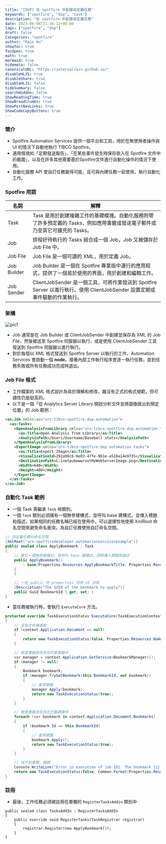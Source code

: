 ```yaml
---
title: "[DXP] 在 spotfire 中創建自定義任務"
keywords: ["spotfire", "dxp", "task"]
description: "在 spotfire 中創建自定義任務"
date: 2023-06-06T21:36:12+08:00
tags: ["spotfire", "dxp"]
draft: false
Categories: "spotfire"
author: "Rain Hu"
showToc: true
TocOpen: true
math: true
mermaid: true
hidemeta: false
canonicalURL: "https://intervalrain.github.io/"
disableHLJS: true
disableShare: true
disableHLJS: false
hideSummary: false
searchHidden: false
ShowReadingTime: true
ShowBreadCrumbs: true
ShowPostNavLinks: true
ShowCodeCopyButtons: true
---
```


### 簡介
+ Spotfire Automation Services 提供一個平台和工具，用於在無使用者操作與 UI 的情況下自動地執行 TIBCO Spotfire。
+ 適用情境如「定期發送報告」、「在某些事件發生時保存嵌入在 Spotfire 文件中的截圖」，以及在許多其他需要基於Spotfire文件進行自動化操作的情況下使用。
+ 自動化服務 API 使自訂任務變得可能，且可與內建任務一起使用，執行自動化工作。

### Spotfire 用語
|名詞|解釋|
|---|---|
|Task| Task 是用於創建複雜工作的基礎模塊。自動化服務附帶了許多預定義的 Tasks，例如應用書籤或發送電子郵件或乃至其它可擴充的 Tasks。|
|Job| 排程好待執行的 Tasks 組合成一個 Job，Job 又被儲存於 Job File 中。|
|Job File| Job File 是一個可讀的 XML，用於定義 Job。|
|Job Builder| Job Builder 是一個在 Spotfire 專業版中運行的應用程式，提供了一個易於使用的界面，用於創建和編輯工作。|
|Job Sender| ClientJobSender 是一個工具，可將作業發送到 Spotfire Server 以進行執行。使用 ClientJobSender 設置定期或事件驅動的作業執行。|
### 架構
![pic1](https://supportinfo.tibco.com/stca/comm/Create-an-Automation-Services-Custom-Task-in-TIBCO-Spotfire-1.png)
+ Job 通常是在 Job Builder 或 ClientJobSender 中創建並保存為 XML 的 Job File，然後被送至 Spotfire 伺服器以執行，或是使用 ClientJobSender 工具發送到 Spotfire 伺服器以進行執行。
+ 對於每個以 XML 格式發送到 Spotfire Server 以執行的工作，Automation Services 會啟動一個 **node**。接著內部工作執行程序會逐一執行任務，直到任務失敗或所有任務成功完成時退出。
### Job File 格式
+ 工作檔案的 XML 格式設計為易於理解和修改。雖沒有正式的格式規範，但可讀性仍是挺高的。
+ 以下是一個「從 Analytics Server Library 開啟分析文件並將圖像匯出到預定位置」的 Job 範例：
```xml
<as:Job xmlns:as="urn:tibco:spotfire.dxp.automation">
  <as:Tasks>
    <OpenAnalysisFromLibrary xmlns="urn:tibco:spotfire.dxp.automation.tasks">
      <as:Title>Open Analysis from Library</as:Title>
      <AnalysisPath>/Users/Username/Baseball stats</AnalysisPath>
    </OpenAnalysisFromLibrary>
    <ExportImage xmlns="urn:tibco:spotfire.dxp.automation.tasks">
      <as:Title>Export Image</as:Title>
      <VisualizationId>292a90c6-0e03-47fe-961e-a528a14e9735</VisualizationId>
      <DestinationPath>C:inetpubwwwrootMyWebServerImage.png</DestinationPath>
      <Width>640</Width>
      <Height>480</Height>
    </ExportImage>
  </as:Tasks>
</as:Job>
```
### 自動化 Task 範例
+ 一個 Task 需繼承 `Task` 母類別。
+ 一個 `Task` 類別必須擁有一個無參建構式，並呼叫 base 建構式，並傳入標題和描述。如果相同的任務名稱已經在使用中，可以選擇性地使用 XmlRoot 命名空間來避免命名衝突。為自訂任務使用自訂命名空間。
```C#
// 自定義任務的命名空間
[XmlRoot("urn:spotfiredeveloper.automationservicesexample")]
public sealed class ApplyBookmark : Task
{
    // 建立一個無參建構式，並呼叫 base 建構式，同時傳入標題與描述
    public ApplyBookmark()
        : base(Properties.Resources.ApplyBookmarkTitle, Properties.Resources.ApplyBookmarkDescription)
    {
    }

    // 一些 public 的 properties 可供 UI 存取
    [Description("The GUID of the bookmark to apply")]
    public Guid BookmarkId { get; set; }
}
```
+ 當任務被執行時，會執行 `ExecuteCore` 方法。
```C#
protected override TaskExecutionStatus ExecuteCore(TaskExecutionContext context)
{
    // 沒有文件被讀取
    if (context.Application.Document == null)
    {
        return new TaskExecutionStatus(false, Properties.Resources.NoAnalysisLoaded);
    }

    // 檢查書籤是否存在於新書籤中
    var manager = context.Application.GetService<BookmarkManager>();
    if (manager != null)
    {
        Bookmark bookmark;
        if (manager.TryGetBookmark(this.BookmarkId, out bookmark))
        {
            // 套用書籤
            manager.Apply(bookmark);
            return new TaskExecutionStatus(true);
        }
    }

    // 檢查書籤是否存在於舊書籤中
    foreach (var bookmark in context.Application.Document.Bookmarks)
    {
        if (bookmark.Id == this.BookmarkId)
        {
            // 套用書籤
            bookmark.Apply();
            return new TaskExecutionStatus(true);
        }
    }

    // 找不到書籤，報錯
    Console.WriteLine("Error in execution of job {0}. The bookmark {1} was not found.", context.Id, this.BookmarkId);
    return new TaskExecutionStatus(false, Common.Format(Properties.Resources.BookmarkNotAvaliable, this.BookmarkId));
}
```

### 註冊
+ 最後，工作任務必須被註冊在單獨的 `RegisterTasksAddin` 類別中
```
public sealed class TasksAddIn : RegisterTasksAddIn
{
    public override void RegisterTasks(TaskRegistrar registrar)
    {
        registrar.Register(new ApplyBookmark());
    }
}
```